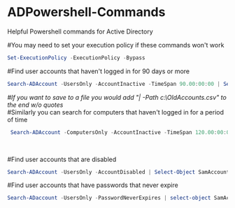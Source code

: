 # ADPowershell-Commands
Helpful Powershell commands for Active Directory

#You may need to set your execution policy if these commands won't work
```powershell 
Set-ExecutionPolicy -ExecutionPolicy -Bypass
```
#Find user accounts that haven't logged in for 90 days or more
```powershell
Search-ADAccount -UsersOnly -AccountInactive -TimeSpan 90.00:00:00 | Select-Object Name,LastLogonDate | Sort-Object LastLogonDate
```
<i>#If you want to save to a file you would add  "| -Path c:\OldAccounts.csv" to the end w/o quotes</i><br/>
#Similarly you can search for computers that haven't logged in for a period of time
```powershell
 Search-ADAccount -ComputersOnly -AccountInactive -TimeSpan 120.00:00:00 | Select-Object Name,LastLogonDate | Sort-Object LastLogonDate
 ```
<br/>

#Find user accounts that are disabled
```powershell
Search-ADAccount -UsersOnly -AccountDisabled | Select-Object SamAccountName
```
#Find user accounts that have passwords that never expire
```powershell
Search-ADaccount -UsersOnly -PasswordNeverExpires | select-object SamAccountName
```
